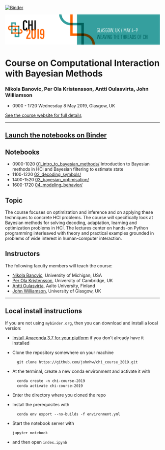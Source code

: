 
[![Binder](http://mybinder.org/badge_logo.svg)](http://beta.mybinder.org/v2/gh/johnhw/chi_course_2019/master)

<img src="imgs/chi2019_logo_final.png">

# Course on Computational Interaction with Bayesian Methods
### Nikola Banovic, Per Ola Kristensson, Antti Oulasvirta, John Williamson


* 0900 - 1720 Wednesday 8 May 2019, Glasgow, UK

[See the course website for full details](http://pokristensson.com/chicourse19/)

----

## [Launch the notebooks on Binder](http://beta.mybinder.org/v2/gh/johnhw/chi_course_2019/master)


## Notebooks

* 0900-1020 [01_intro_to_bayesian_methods/](/1_intro_to_bayesian_methods/Introduction_to_Bayesian_Methods_in_HCI.ipynb) Introduction to Bayesian methods in HCI and Bayesian filtering to estimate state
* 1100-1220 [02_decoding_symbols/](/2_decoding_symbols/decoding_symbols.ipynb)
* 1400-1520 [03_bayesian_optimisation/](/3_bayesian_optimisation/bayesian_optimisation.ipynb)
* 1600-1720 [04_modeling_behavior/](/4_modeling_behavior/modeling_behavior.ipynb)
    
## Topic
The course focuses on optimization and inference and on applying these techniques to concrete HCI problems. The course will specifically look at Bayesian methods for solving decoding, adaptation, learning and optimization problems in HCI. The lectures center on hands-on Python programming interleaved with theory and practical examples grounded in problems of wide interest in human-computer interaction.

## Instructors
The following faculty members will teach the course:

* [Nikola Banovic](http://www.nikolabanovic.net/), University of Michigan, USA
* [Per Ola Kristensson](http://pokristensson.com/), University of Cambridge, UK
* [Antti Oulasvirta](http://users.comnet.aalto.fi/oulasvir/), Aalto University, Finland
* [John Williamson](http://www.dcs.gla.ac.uk/~jhw/), University of Glasgow, UK    

---

## Local install instructions
If you are not using `mybinder.org`, then you can download and install a local version:

* [Install Anaconda 3.7 for your platform](https://www.anaconda.com/distribution/) if you don't already have it installed

* Clone the repository somewhere on your machine

        git clone https://github.com/johnhw/chi_course_2019.git

* At the terminal, create a new conda environment and activate it with

        conda create -n chi-course-2019
        conda activate chi-course-2019
        
* Enter the directory where you cloned the repo
* Install the prerequisites with 
    
        conda env export --no-builds -f environment.yml
* Start the notebook server with 

      jupyter notebook
    
* and then open `index.ipynb`
